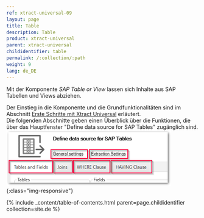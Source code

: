 ```yaml
---
ref: xtract-universal-09
layout: page
title: Table
description: Table
product: xtract-universal
parent: xtract-universal
childidentifier: table
permalink: /:collection/:path
weight: 9
lang: de_DE
---
```


Mit der Komponente *SAP Table or View* lassen sich Inhalte aus SAP Tabellen und Views abziehen. 

Der Einstieg in die Komponente und die Grundfunktionalitäten sind im Abschnitt [Erste Schritte mit Xtract Universal](./erste-schritte-mit-xu) erläutert.  
Die folgenden Abschnitte geben einen Überblick über die Funktionen, die über das Hauptfenster "Define data source for SAP Tables" zugänglich sind.
![Table main window](/img/content/table/table_main-window_2.png){:class="img-responsive"}  

{% include _content/table-of-contents.html parent=page.childidentifier collection=site.de %}